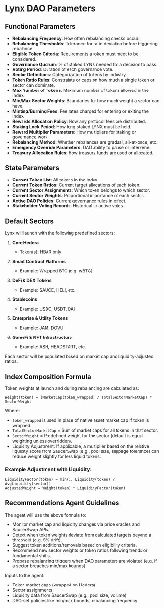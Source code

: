 # Lynx DAO Parameters

## Functional Parameters

* **Rebalancing Frequency**: How often rebalancing checks occur.
* **Rebalancing Thresholds**: Tolerance for ratio deviation before triggering rebalance.
* **Eligible Token Criteria**: Requirements a token must meet to be considered.
* **Governance Quorum**: % of staked LYNX needed for a decision to pass.
* **Voting Period**: Duration of each governance vote.
* **Sector Definitions**: Categorization of tokens by industry.
* **Token Ratio Rules**: Constraints or caps on how much a single token or sector can dominate.
* **Max Number of Tokens**: Maximum number of tokens allowed in the index.
* **Min/Max Sector Weights**: Boundaries for how much weight a sector can have.
* **Minting/Burning Fees**: Fee rates charged for entering or exiting the index.
* **Rewards Allocation Policy**: How any protocol fees are distributed.
* **Staking Lock Period**: How long staked LYNX must be held.
* **Reward Multiplier Parameters**: How multipliers for staking or governance work.
* **Rebalancing Method**: Whether rebalances are gradual, all-at-once, etc.
* **Emergency Override Parameters**: DAO ability to pause or intervene.
* **Treasury Allocation Rules**: How treasury funds are used or allocated.

## State Parameters

* **Current Token List**: All tokens in the index.
* **Current Token Ratios**: Current target allocations of each token.
* **Current Sector Assignments**: Which token belongs to which sector.
* **Current Sector Weights**: Proportional importance of each sector.
* **Active DAO Policies**: Current governance rules in effect.
* **Stakeholder Voting Records**: Historical or active votes.

## Default Sectors

Lynx will launch with the following predefined sectors:

1. **Core Hedera**

   * Token(s): HBAR only
2. **Smart Contract Platforms**

   * Example: Wrapped BTC (e.g. wBTC)
3. **DeFi & DEX Tokens**

   * Example: SAUCE, HELI, etc.
4. **Stablecoins**

   * Example: USDC, USDT, DAI
5. **Enterprise & Utility Tokens**

   * Example: JAM, DOVU
6. **GameFi & NFT Infrastructure**

   * Example: ASH, HEADSTART, etc.

Each sector will be populated based on market cap and liquidity-adjusted ratios.

## Index Composition Formula

Token weights at launch and during rebalancing are calculated as:

```
Weight(token) = (MarketCap(token_wrapped) / TotalSectorMarketCap) * SectorWeight
```

Where:

* `token_wrapped` is used in place of native asset market cap if token is wrapped.
* `TotalSectorMarketCap` = Sum of market caps for all tokens in that sector.
* `SectorWeight` = Predefined weight for the sector (default is equal weighting unless overridden).
* Liquidity Adjustment: If applicable, a multiplier based on the relative liquidity score from SaucerSwap (e.g., pool size, slippage tolerance) can reduce weight slightly for less liquid tokens.

### Example Adjustment with Liquidity:

```
LiquidityFactor(token) = min(1, Liquidity(token) / AvgLiquidity(sector))
AdjustedWeight = Weight(token) * LiquidityFactor(token)
```

## Recommendations Agent Guidelines

The agent will use the above formula to:

* Monitor market cap and liquidity changes via price oracles and SaucerSwap APIs.
* Detect when token weights deviate from calculated targets beyond a threshold (e.g. 5% drift).
* Suggest token additions/removals based on eligibility criteria.
* Recommend new sector weights or token ratios following trends or fundamental shifts.
* Propose rebalancing triggers when DAO parameters are violated (e.g. if a sector breaches min/max bounds).

Inputs to the agent:

* Token market caps (wrapped on Hedera)
* Sector assignments
* Liquidity data from SaucerSwap (e.g., pool size, volume)
* DAO-set policies like min/max bounds, rebalancing frequency
